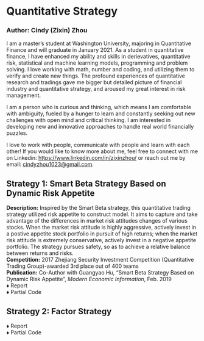 # Quantitative Strategy 
### Author: Cindy (Zixin) Zhou
I am a master’s student at Washington University, majoring in Quantitative Finance and will graduate in January 2021. As a student in quantitative finance, I have enhanced my ability and skills in derievatives, quantitative risk, statistical and machine learning models, programming and problem solving. I love working with math, number and coding, and utilizing them to verify and create new things. The profound experiences of quantitative research and tradings gave me bigger but detailed picture of financial industry and quantitative strategy, and aroused my great interest in risk management.

I am a person who is curious and thinking, which means I am comfortable with ambiguity, fueled by a hunger to learn and constantly seeking out new challenges with open mind and critical thinking. I am interested in developing new and innovative approaches to handle real world financially puzzles.

I love to work with people, communicate with people and learn with each other! If you would like to know more about me, feel free to connect with me on Linkedin: https://www.linkedin.com/in/zixinzhou/ or reach out me by email: cindyzhou1023@gmail.com.

## Strategy 1: Smart Beta Strategy Based on Dynamic Risk Appetite
**Description:** Inspired by the Smart Beta strategy, this quantitative trading strategy utilized risk appetite to construct model. It aims to capture and take advantage of the differences in market risk attitudes changes of various stocks. When the market risk attitude is highly aggressive, actively invest in a postive appetite stock portfolio in pursuit of high returns; when the market risk attitude is extremely conservative, actively invest in a negative appetite portfolio. The strategy pursues safety, so as to achieve a relative balance between returns and risks.\
**Competition:** 2017 Zhejiang Security Investment Competition (Quantitative Trading Group)-awarded 3rd place out of 400 teams\
**Publication:** Co-Author with Guangyao Hu, “Smart Beta Strategy Based on Dynamic Risk Appetite”, _Modern Economic Information_, Feb. 2019\
&diams; Report\
&diams; Partial Code
## Strategy 2: Factor Strategy
&diams; Report\
&diams; Partial Code

